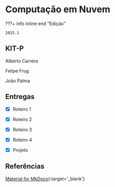 # Computação em Nuvem


???+ info inline end "Edição"

    2025.1


## KIT-P

Alberto Carrera

Felipe Frug

João Palma



## Entregas

- [x] Roteiro 1
- [x] Roteiro 2
- [x] Roteiro 3
- [x] Roteiro 4
- [x] Projeto


## Referências

[Material for MkDocs](https://squidfunk.github.io/mkdocs-material/reference/){:target='_blank'}